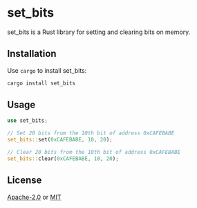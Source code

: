 # set\_bits

set\_bits is a Rust library for setting and clearing bits on memory.

## Installation

Use `cargo` to install set\_bits:

```bash
cargo install set_bits
```

## Usage

```rust
use set_bits;

// Set 20 bits from the 10th bit of address 0xCAFEBABE
set_bits::set(0xCAFEBABE, 10, 20);

// Clear 20 bits from the 10th bit of address 0xCAFEBABE
set_bits::clear(0xCAFEBABE, 10, 20);
```

## License
[Apache-2.0](https://choosealicense.com/licenses/apache-2.0/) or [MIT](https://choosealicense.com/licenses/mit/)
